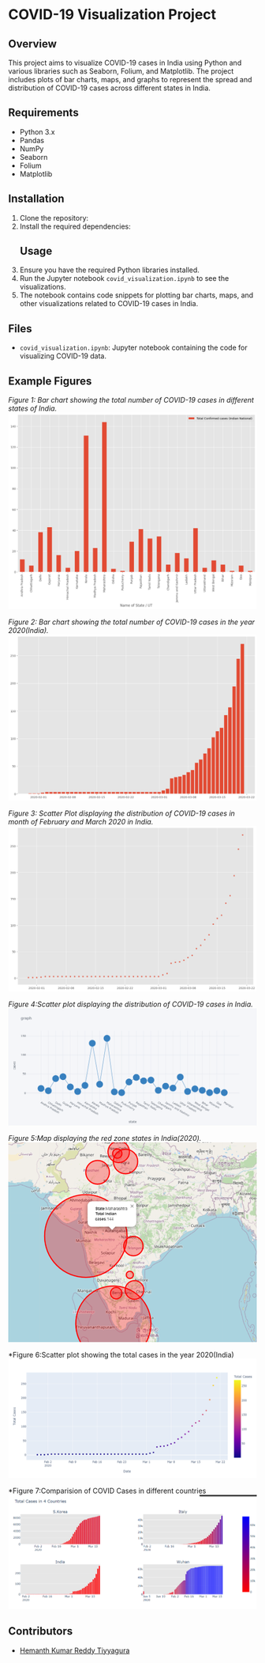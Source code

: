 # COVID-19 Visualization Project

## Overview
This project aims to visualize COVID-19 cases in India using Python and various libraries such as Seaborn, Folium, and Matplotlib. The project includes plots of bar charts, maps, and graphs to represent the spread and distribution of COVID-19 cases across different states in India.

## Requirements
- Python 3.x
- Pandas
- NumPy
- Seaborn
- Folium
- Matplotlib

## Installation
1. Clone the repository:
2. Install the required dependencies:
   ## Usage
1. Ensure you have the required Python libraries installed.
2. Run the Jupyter notebook `covid_visualization.ipynb` to see the visualizations.
3. The notebook contains code snippets for plotting bar charts, maps, and other visualizations related to COVID-19 cases in India.

## Files
- `covid_visualization.ipynb`: Jupyter notebook containing the code for visualizing COVID-19 data.

## Example Figures

*Figure 1: Bar chart showing the total number of COVID-19 cases in different states of India.*
![Bar Chart](1.png)

*Figure 2: Bar chart showing the total number of COVID-19 cases in the year 2020(India).*
![Bar Chart](2.png)

*Figure 3: Scatter Plot displaying the distribution of COVID-19 cases in month of February and March 2020 in India.*
![Bar Chart](3.png)

*Figure 4:Scatter plot displaying the distribution of COVID-19 cases in India.*
![Scatter Plot](newplot.png)

*Figure 5:Map displaying the red zone states in India(2020).*
![Scatter Plot](map.png)

*Figure 6:Scatter plot showing the total cases in the year 2020(India)
![Scatter Plot](plot.png)

*Figure 7:Comparision of COVID Cases in different countries
![Scatter Plot](four.png)


## Contributors
- [Hemanth Kumar Reddy Tiyyagura](https://github.com/nanihemanth)


